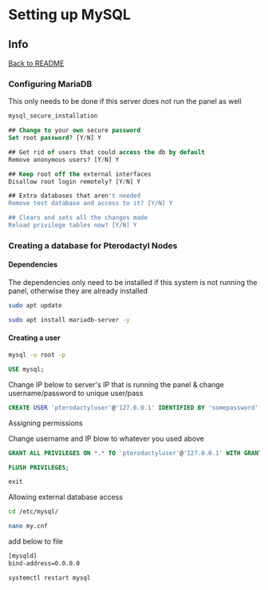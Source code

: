 # Setting up MySQL

## Info

[Back to README](README.md)

### Configuring MariaDB

This only needs to be done if this server does not run the panel as well

```sh
mysql_secure_installation
```

```sql
## Change to your own secure password
Set root password? [Y/N] Y

## Get rid of users that could access the db by default
Remove anonymous users? [Y/N] Y

## Keep root off the external interfaces
Disallow root login remotely? [Y/N] Y

## Extra databases that aren't needed
Remove test database and access to it? [Y/N] Y

## Clears and sets all the changes made
Reload privilege tables now? [Y/N] Y
```

### Creating a database for Pterodactyl Nodes

#### Dependencies

The dependencies only need to be installed if this system is not running the panel, otherwise they are already installed

```sh
sudo apt update
```

```sh
sudo apt install mariadb-server -y
```

#### Creating a user

```sh
mysql -u root -p
```

```sql
USE mysql;
```

Change IP below to server's IP that is running the panel & change username/password to unique user/pass

```sql
CREATE USER 'pterodactyluser'@'127.0.0.1' IDENTIFIED BY 'somepassword';
```

Assigning permissions

Change username and IP blow to whatever you used above

```sql
GRANT ALL PRIVILEGES ON *.* TO 'pterodactyluser'@'127.0.0.1' WITH GRANT OPTION;
```

```sql
FLUSH PRIVILEGES;
```

```sql
exit
```

Allowing external database access

```sh
cd /etc/mysql/
```

```sh
nano my.cnf
```

add below to file

```sh
[mysqld]
bind-address=0.0.0.0
```

```sh
systemctl restart mysql
```
